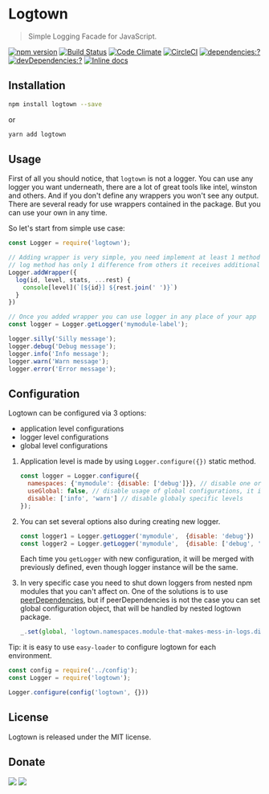 # Logtown

> Simple Logging Facade for JavaScript.

[![npm version](https://badge.fury.io/js/logtown.svg)](https://www.npmjs.com/package/logtown)
[![Build Status](https://travis-ci.org/zemd/logtown.svg?branch=master)](https://travis-ci.org/zemd/logtown)
[![Code Climate](https://codeclimate.com/github/zemd/logtown/badges/gpa.svg)](https://codeclimate.com/github/zemd/logtown)
[![CircleCI](https://circleci.com/gh/zemd/logtown/tree/master.svg?style=svg)](https://circleci.com/gh/zemd/logtown/tree/master)
[![dependencies:?](https://img.shields.io/david/zemd/logtown.svg)](https://david-dm.org/zemd/logtown)
[![devDependencies:?](https://img.shields.io/david/dev/zemd/logtown.svg?style=flat)](https://david-dm.org/zemd/logtown)
[![Inline docs](http://inch-ci.org/github/zemd/logtown.svg?branch=master)](http://inch-ci.org/github/zemd/logtown)

## Installation

```bash
npm install logtown --save
```

or 

```bash
yarn add logtown
```

## Usage

First of all you should notice, that `logtown` is not a logger. You can use any logger you want underneath, there are a lot of great tools like intel, winston and others.
And if you don't define any wrappers you won't see any output. There are several ready for use wrappers contained in the package. But you can use your own in any time.

So let's start from simple use case:
```javascript
const Logger = require('logtown');

// Adding wrapper is very simple, you need implement at least 1 method from this array ['log', 'silly', 'debug', 'info', 'warn', 'error']
// log method has only 1 difference from others it receives additional *level* parameter
Logger.addWrapper({
  log(id, level, stats, ...rest) {
    console[level](`[${id}] ${rest.join(' ')}`)
  }
})

// Once you added wrapper you can use logger in any place of your app
const logger = Logger.getLogger('mymodule-label');

logger.silly('Silly message');
logger.debug('Debug message');
logger.info('Info message');
logger.warn('Warn message');
logger.error('Error message');
```

## Configuration

Logtown can be configured via 3 options: 
 
 * application level configurations
 * logger level configurations
 * global level configurations


 1. Application level is made by using `Logger.configure({})` static method.

    ```javascript
    const logger = Logger.configure({
      namespaces: {'mymodule': {disable: ['debug']}}, // disable one or more level for specific namespace
      useGlobal: false, // disable usage of global configurations, it is enabled by default
      disable: ['info', 'warn'] // disable globaly specific levels
    });
    ```
 2. You can set several options also during creating new logger.

    ```javascript
    const logger1 = Logger.getLogger('mymodule',  {disable: 'debug'})
    const logger2 = Logger.getLogger('mymodule',  {disable: ['debug', 'info']})
    ```
  
    Each time you `getLogger` with new configuration, it will be merged with previously defined, even though logger instance will be the same. 

 3. In very specific case you need to shut down loggers from nested npm modules that you can't affect on. One of the solutions 
 is to use [peerDependencies](https://docs.npmjs.com/files/package.json#peerdependencies), but if peerDependencies is 
 not the case you can set global configuration object, that will be handled by nested logtown package.
 
     ```javascript
     _.set(global, 'logtown.namespaces.module-that-makes-mess-in-logs.disable', ['silly', 'debug']);
     ```
 
Tip: it is easy to use `easy-loader` to configure logtown for each environment.

```javascript
const config = require('../config');
const Logger = require('logtown');

Logger.configure(config('logtown', {}))
```

## License

Logtown is released under the MIT license.

## Donate

[![](https://img.shields.io/badge/patreon-donate-yellow.svg)](https://www.patreon.com/red_rabbit)
[![](https://img.shields.io/badge/flattr-donate-yellow.svg)](https://flattr.com/profile/red_rabbit)

